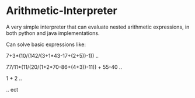 # Arithmetic-Interpreter
A very simple interpreter that can evaluate nested arithmetic expressions, in both python and java implementations.

Can solve basic expressions like:

7+3*(10/(142/(3+1*43-17+(2+5))-1)) .. 

77/11*(11/(20/(1+2*70-86+(4+3))-11)) + 55-40 ..

1 + 2 ..

.. ect



